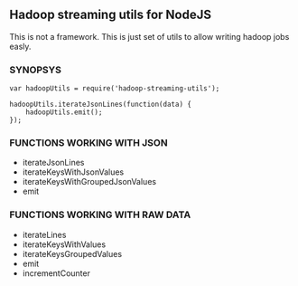 Hadoop streaming utils for NodeJS
---------------------------------

This is not a framework. This is just set of utils to allow writing hadoop jobs easly.


### SYNOPSYS
```
var hadoopUtils = require('hadoop-streaming-utils');

hadoopUtils.iterateJsonLines(function(data) {
    hadoopUtils.emit();
});

```

### FUNCTIONS WORKING WITH JSON

* iterateJsonLines
* iterateKeysWithJsonValues
* iterateKeysWithGroupedJsonValues
* emit

### FUNCTIONS WORKING WITH RAW DATA

* iterateLines
* iterateKeysWithValues
* iterateKeysGroupedValues
* emit
* incrementCounter


